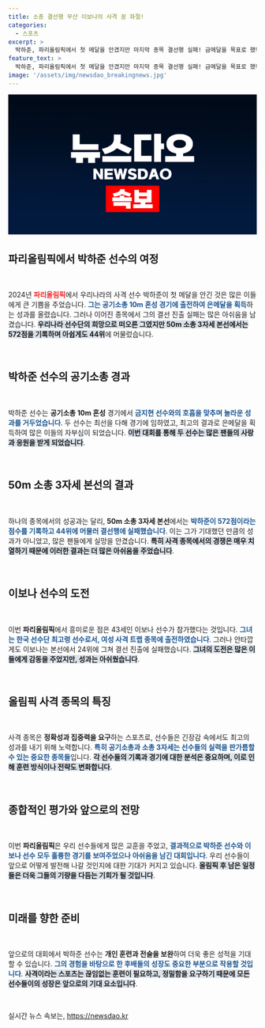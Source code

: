 ```yaml
---
title: 소총 결선행 무산 이보나의 사격 꿈 좌절!
categories:
  - 스포츠
excerpt: >
  박하준, 파리올림픽에서 첫 메달을 안겼지만 마지막 종목 결선행 실패! 금메달을 목표로 했던 그의 패기는 많은 이들에게 아쉬움을 남겼습니다. 🚀
feature_text: >
  박하준, 파리올림픽에서 첫 메달을 안겼지만 마지막 종목 결선행 실패! 금메달을 목표로 했던 그의 패기는 많은 이들에게 아쉬움을 남겼습니다. 🚀
image: '/assets/img/newsdao_breakingnews.jpg'
---
```


<p><img src="/assets/img/newsdao_breakingnews.jpg" alt="flaretime 속보" /></p>

<h2 data-ke-size="size26">파리올림픽에서 박하준 선수의 여정</h2>

<p data-ke-size="size16">&nbsp;</p>

<p data-ke-size="size16">2024년 <b><span style="color: #ee2323;">파리올림픽</span></b>에서 우리나라의 사격 선수 박하준이 첫 메달을 안긴 것은 많은 이들에게 큰 기쁨을 주었습니다. <b><span style="color: #1a5490;">그는 공기소총 10m 혼성 경기에 출전하여 은메달을 획득</span></b>하는 성과를 올렸습니다. 그러나 이어진 종목에서 그의 결선 진출 실패는 많은 아쉬움을 남겼습니다. <b><span style="background-color: #21538527;">우리나라 선수단의 희망으로 떠오른 그였지만 50m 소총 3자세 본선에서는 572점을 기록하며 아쉽게도 44위</span></b>에 머물렀습니다. </p>

<p data-ke-size="size16">&nbsp;</p>

<h2 data-ke-size="size26">박하준 선수의 공기소총 경과</h2>

<p data-ke-size="size16">&nbsp;</p>

<p data-ke-size="size16">박하준 선수는 <b>공기소총 10m 혼성</b> 경기에서 <b><span style="color: #1a5490;">금지현 선수와의 호흡을 맞추며 놀라운 성과를 거두었습니다</span></b>. 두 선수는 최선을 다해 경기에 임하였고, 최고의 결과로 은메달을 획득하여 많은 이들의 자부심이 되었습니다. <b><span style="background-color: #21538527;">이번 대회를 통해 두 선수는 많은 팬들의 사랑과 응원을 받게 되었습니다</span></b>.</p>

<p data-ke-size="size16">&nbsp;</p>

<h2 data-ke-size="size26">50m 소총 3자세 본선의 결과</h2>

<p data-ke-size="size16">&nbsp;</p>

<p data-ke-size="size16">하나의 종목에서의 성공과는 달리, <b>50m 소총 3자세 본선</b>에서는 <b><span style="color: #1a5490;">박하준이 572점이라는 점수를 기록하고 44위에 머물러 결선행에 실패했습니다</span></b>. 이는 그가 기대했던 만큼의 성과가 아니었고, 많은 팬들에게 실망을 안겼습니다. <b><span style="background-color: #21538527;">특히 사격 종목에서의 경쟁은 매우 치열하기 때문에 이러한 결과는 더 많은 아쉬움을 주었습니다</span></b>.</p>

<p data-ke-size="size16">&nbsp;</p>

<h2 data-ke-size="size26">이보나 선수의 도전</h2>

<p data-ke-size="size16">&nbsp;</p>

<p data-ke-size="size16">이번 <b>파리올림픽</b>에서 흥미로운 점은 43세인 이보나 선수가 참가했다는 것입니다. <b><span style="color: #1a5490;">그녀는 한국 선수단 최고령 선수로서, 여성 사격 트랩 종목에 출전하였습니다</span></b>. 그러나 안타깝게도 이보나는 본선에서 24위에 그쳐 결선 진출에 실패했습니다. <b><span style="background-color: #21538527;">그녀의 도전은 많은 이들에게 감동을 주었지만, 성과는 아쉬웠습니다</span></b>.</p>

<p data-ke-size="size16">&nbsp;</p>

<h2 data-ke-size="size26">올림픽 사격 종목의 특징</h2>

<p data-ke-size="size16">&nbsp;</p>

<p data-ke-size="size16">사격 종목은 <b>정확성과 집중력을 요구</b>하는 스포츠로, 선수들은 긴장감 속에서도 최고의 성과를 내기 위해 노력합니다. <b><span style="color: #1a5490;">특히 공기소총과 소총 3자세는 선수들의 실력을 판가름할 수 있는 중요한 종목들</span></b>입니다. <b><span style="background-color: #21538527;">각 선수들의 기록과 경기에 대한 분석은 중요하며, 이로 인해 훈련 방식이나 전략도 변화합니다</span></b>.</p>

<p data-ke-size="size16">&nbsp;</p>

<h2 data-ke-size="size26">종합적인 평가와 앞으로의 전망</h2>

<p data-ke-size="size16">&nbsp;</p>

<p data-ke-size="size16">이번 <b>파리올림픽</b>은 우리 선수들에게 많은 교훈을 주었고, <b><span style="color: #1a5490;">결과적으로 박하준 선수와 이보나 선수 모두 훌륭한 경기를 보여주었으나 아쉬움을 남긴 대회입니다</span></b>. 우리 선수들이 앞으로 어떻게 발전해 나갈 것인지에 대한 기대가 커지고 있습니다. <b><span style="background-color: #21538527;">올림픽 후 남은 일정들은 더욱 그들의 기량을 다듬는 기회가 될 것입니다</span></b>.</p>

<p data-ke-size="size16">&nbsp;</p>

<h2 data-ke-size="size26">미래를 향한 준비</h2>

<p data-ke-size="size16">&nbsp;</p>

<p data-ke-size="size16">앞으로의 대회에서 박하준 선수는 <b>개인 훈련과 전술을 보완</b>하여 더욱 좋은 성적을 기대할 수 있습니다. <b><span style="color: #1a5490;">그의 경험을 바탕으로 한 후배들의 성장도 중요한 부분으로 작용할 것입니다</span></b>. <b><span style="background-color: #21538527;">사격이라는 스포츠는 끊임없는 훈련이 필요하고, 정밀함을 요구하기 때문에 모든 선수들이의 성장은 앞으로의 기대 요소입니다</span></b>.</p>

<p data-ke-size="size16">&nbsp;</p>
실시간 뉴스 속보는, <a href="https://newsdao.kr" rel="dofollow">https://newsdao.kr</a>


